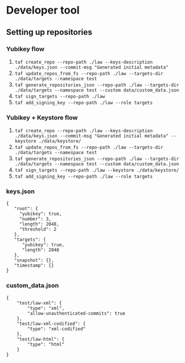 # Developer tool

## Setting up repositories

### Yubikey flow

1. `taf create_repo --repo-path ./law --keys-description ./data/keys.json --commit-msg "Generated initial metadata"`
1. `taf update_repos_from_fs --repo-path ./law --targets-dir ./data/targets --namespace test`
1. `taf generate_repositories_json --repo-path ./law --targets-dir ./data/targets --namespace test --custom data/custom_data.json`
1. `taf sign_targets --repo-path ./law`
1. `taf add_signing_key --repo-path ./law --role targets`

### Yubikey + Keystore flow

1. `taf create_repo --repo-path ./law --keys-description ./data/keys.json --commit-msg "Generated initial metadata" --keystore ./data/keystore/`
1. `taf update_repos_from_fs --repo-path ./law --targets-dir ./data/targets --namespace test`
1. `taf generate_repositories_json --repo-path ./law --targets-dir ./data/targets --namespace test --custom data/custom_data.json`
1. `taf sign_targets --repo-path ./law --keystore ./data/keystore/`
1. `taf add_signing_key --repo-path ./law --role targets`

### keys.json

```
{
   "root": {
     "yubikey": true,
     "number": 3,
     "length": 2048,
     "threshold": 2
   },
   "targets": {
      "yubikey": true,
      "length": 2048
   },
   "snapshot": {},
   "timestamp": {}
}
```

### custom_data.json

```
{
    "test/law-xml": {
        "type": "xml",
        "allow-unauthenticated-commits": true
    },
    "test/law-xml-codified": {
        "type": "xml-codified"
    },
    "test/law-html": {
        "type": "html"
    }
}
```
